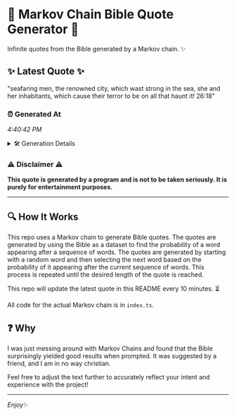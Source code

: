 # 📖 Markov Chain Bible Quote Generator 📖

Infinite quotes from the Bible generated by a Markov chain. ✨

## ✨ Latest Quote ✨
"seafaring men, the renowned city, which wast strong in the sea, she and her inhabitants, which cause their terror to be on all that haunt it! 26:18"

### ⏰ Generated At
*4:40:42 PM*

<details>
    <summary>🛠️ Generation Details</summary>
    <p>
        <strong>🌱 Seed:</strong> seafaring<br>
        <strong>🔄 Iterations:</strong> 26<br>
        <strong>📜 Context History:</strong><br>[ seafaring ]: men,<br>[ seafaring, men, ]: the<br>[ seafaring, men,, the ]: renowned<br>[ seafaring, men,, the, renowned ]: city,<br>[ seafaring, men,, the, renowned, city, ]: which<br>[ seafaring, men,, the, renowned, city,, which ]: wast<br>[ men,, the, renowned, city,, which, wast ]: strong<br>[ the, renowned, city,, which, wast, strong ]: in<br>[ renowned, city,, which, wast, strong, in ]: the<br>[ city,, which, wast, strong, in, the ]: sea,<br>[ which, wast, strong, in, the, sea, ]: she<br>[ wast, strong, in, the, sea,, she ]: and<br>[ strong, in, the, sea,, she, and ]: her<br>[ in, the, sea,, she, and, her ]: inhabitants,<br>[ the, sea,, she, and, her, inhabitants, ]: which<br>[ sea,, she, and, her, inhabitants,, which ]: cause<br>[ she, and, her, inhabitants,, which, cause ]: their<br>[ and, her, inhabitants,, which, cause, their ]: terror<br>[ her, inhabitants,, which, cause, their, terror ]: to<br>[ inhabitants,, which, cause, their, terror, to ]: be<br>[ which, cause, their, terror, to, be ]: on<br>[ cause, their, terror, to, be, on ]: all<br>[ their, terror, to, be, on, all ]: that<br>[ terror, to, be, on, all, that ]: haunt<br>[ to, be, on, all, that, haunt ]: it!<br>[ be, on, all, that, haunt, it! ]: 26:18<br>
    </p>
</details>

### ⚠️ Disclaimer ⚠️
**This quote is generated by a program and is not to be taken seriously. It is purely for entertainment purposes.**

---

## 🔍 How It Works

This repo uses a Markov chain to generate Bible quotes. The quotes are generated by using the Bible as a dataset to find the probability of a word appearing after a sequence of words. The quotes are generated by starting with a random word and then selecting the next word based on the probability of it appearing after the current sequence of words. This process is repeated until the desired length of the quote is reached.

This repo will update the latest quote in this README every 10 minutes. ⏳

All code for the actual Markov chain is in `index.ts`.

## ❓ Why

I was just messing around with Markov Chains and found that the Bible surprisingly yielded good results when prompted. 
It was suggested by a friend, and I am in no way christian.

Feel free to adjust the text further to accurately reflect your intent and experience with the project!

---

*Enjoy*✨
